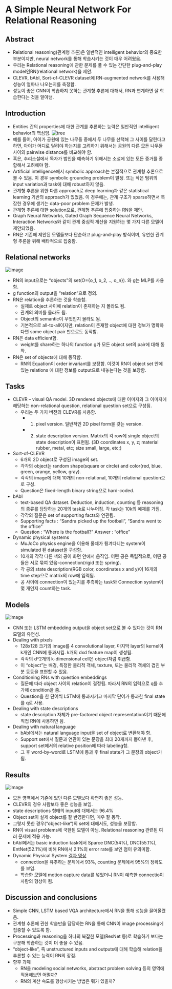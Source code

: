 # A Simple Neural Network For Relational Reasoning

## Abstract
* Relational reasoning(관계형 추론)은 일반적인 intelligent behavior의 중요한 부분이지만, neural network를 통해 학습시키는 것이 매우 어려웠음.
* 우리는 Relational reasoning에 관한 문제를 풀 수 있는 간단한 plug-and-play model인RN(relational network)을 제안.
* CLEVR, bAbI, Sort-of-CLEVR dataset에 RN-augmented network를 사용해 성능이 얼마나 나오는지를 측정함.
* 성능이 좋은 CNN이 학습하지 못하는 관계형 추론에 대해서, RN과 연계하면 잘 학습한다는 것을 알아냄.

## Introduction
* Entities 간의 properties에 대한 관계를 추론하는 능력은 일반적인 intelligent behavior의 핵심임.
![tree](https://user-images.githubusercontent.com/36982015/39523056-52ba5b24-4e4f-11e8-8733-662fc0a75382.png)
* 예를 들어, 아이가 공원에 있는 나무들 중에서 두 나무를 선택해 그 사이를 달린다고 하면, 아이가 어디로 달려야 하는지를 고려하기 위해서는 공원의 다른 모든 나무들 사이의 pairwise distance를 비교해야 함.
* 혹은, 추리소설에서 독자가 범인을 예측하기 위해서는 소설에 있는 모든 증거를 종합해서 고려해야 함.
* Artificial intelligence에서 symbolic approach는 본질적으로 관계형 추론으로 볼 수 있음. 이 경우 symbolic grounding problem이 발생. 또는 작은 범위의 input variation과 task에 대해 robust하지 않음.
* 관계형 추론을 위한 다른 approach로 deep learning과 같은 statistical learning 기반의 approach가 있었음. 이 경우에는, 관계 구조가 sparse하면서 복잡한 경우에 생기는 data-poor problem 문제가 발생.
* 관계형 추론에 대한 solution으로, 관계형 추론에 집중하는 RN을 제안.
* Graph Neural Networks, Gated Graph Sequence Neural Networks, Interaction Networks와 같이 관계 중심적 계산을 지원하는 몇 가지 다른 모델이 제안되었음.
* RN은 기존에 제안된 모델들보다 단순하고 plug-and-play 방식이며, 유연한 관계형 추론을 위해 배타적으로 집중함.

## Relational networks
![image](https://user-images.githubusercontent.com/36982015/39523091-66f92b7e-4e4f-11e8-9ba9-0b39fb13f0fe.png)
* RN의 input으로는 “objects”의 set(O={o_1, o_2, .., o_n}). 와 g는 MLP를 사용함.
* g function의 output을 “relation”으로 정의.
* RN은 relation을 추론하는 것을 학습함.
	* 실제로 object 사이에 relation이 존재하는 지 몰라도 됨.
	* 관계의 의미를 몰라도 됨.
	* Object의 semantic이 무엇인지 몰라도 됨.
	* 기본적으로 all-to-all이지만, relation이 존재할 object에 대한 정보가 명확하다면 some object pair 만으로도 동작함.
* RN은 data efficient함.
	* weight를 share하는 하나의 function g가 모든 object set의 pair에 대해 동작.
* RN은 set of objects에 대해 동작함.
	* RN의 Equation이 order invariant를 보장함. 이것이 RN이 object set 안에 있는 relations 에 대한 정보를 output으로 내놓는다는 것을 보장함.

## Tasks
* CLEVR – visual QA model. 3D rendered objects에 대한 이미지와 그 이미지에 해당하는 non-relational question, relational question set으로 구성됨.
	* 우리는 두 가지 버전의 CLEVR를 사용함. 
		* 1) pixel version. 일반적인 2D pixel form을 갖는 version. 
		* 2) state description version. Matrix의 각 row에 single object의 state description이 표현됨. (3D coordinates x, y, z; material rubber, metal, etc; size small, large, etc;)
* Sort-of-CLEVR
	* 6개의 2D object로 구성된 image의 set. 
	* 각각의 object는 random shape(square or circle) and color(red, blue, green, orange, yellow, gray).
	* 각각의 image에 대해 10개의 non-relational, 10개의 relational question으로 구성.
	* Question은 fixed-length binary string으로 hard-coded.
* bAbI
	* text-based QA dataset. Deduction, induction, counting 등 reasoning의 종류를 담당하는 20개의 task로 나누어짐. 각 task는 10k의 예제를 가짐.
	* 각각의 질문은 set of supporting facts와 연관됨.
	* Supporting facts : “Sandra picked up the football”, “Sandra went to the office”
	* Question : “Where is the football?” Answer : “office”
* Dynamic physical systems
	* MuJoCo physics engine을 이용해 물체가 튕겨다니는 system이 simulated 된 dataset을 구성함.
	* 10개의 각각 다른 색의 공이 화면 안에서 움직임. 어떤 공은 독립적으로, 어떤 공들은 서로 묶여 있음-connection(rigid 또는 spring).
	* 각 공의 state description(RGB color, coordinates x and y)이 16개의 time step으로 matrix의 row에 입력됨.
	* 공 사이에 connection이 있는지를 추측하는 task와 Connection system이 몇 개인지 count하는 task.

## Models
![image](https://user-images.githubusercontent.com/36982015/39523140-848b6436-4e4f-11e8-856b-5143c920bf50.png)
* CNN 또는 LSTM embedding output을 object set으로 볼 수 있다는 것이 RN 모델의 유연성.
* Dealing with pixels
	* 128x128 크기의 image를 4 convolutional layer, 마지막 layer의 kernel이 k개인 CNN에 통과시킴. k개의 dxd feature map이 생성됨.
	* 각각의 d^2개의 k-dimensional cell은 object처럼 취급함.
	* 이 “object”는 배경, 특정한 물리적 객체, texture, 또는 물리적 객체의 겹친 부분 등등을 표현할 수 있음.
* Conditioning RNs with question embeddings
	* 질문에 따라 object 사이의 relation이 결정됨. 따라서 RN의 입력으로 q를 추가해 condition을 줌.
	* Question을 한 단어씩 LSTM에 통과시키고 마지막 단어가 통과한 final state를 q로 사용.
* Dealing with state descriptions
	* state description 자체가 pre-factored object representation이기 때문에 직접 RN에 사용하면 됨.
* Dealing with natural language
	* bAbI에서는 natural language input을 set of object로 변환해야 함.
	* Support set에서 질문과 연관이 있는 문장을 최대 20개까지 뽑아낸 후, support set에서의 relative position에 따라 labeling함.
	* 그 후 word-by-word로 LSTM에 통과 후 final state가 그 문장의 object가 됨.

## Results
![image](https://user-images.githubusercontent.com/36982015/39523178-a6b0c72c-4e4f-11e8-8085-c79e1041fd40.png)
* 모든 영역에서 기존에 있던 다른 모델보다 확연히 좋은 성능.
* CLEVR의 경우 사람보다 좋은 성능을 보임.
* state descriptions 형태의 input에 대해서는 96.4%
* Object set이 실제 object를 잘 반영한다면, 매우 잘 동작.
* 그렇지 못한 경우(“object-like“)의 set에 대해서도, 성능을 보장함.
* RN이 visual problems에 국한된 모델이 아님. Relational reasoning 관련된 여러 문제에 적용 가능.
* bAbI에서는	basic induction task에서 Sparce DNC(54%), DNC(55.1%), EntNet(52.1%)에 비해 RN에서 2.1%의 error rate를 보인 점이 유의미함.
* Dynamic Physical System [결과 영상](https://www.youtube.com/channel/UCIAnkrNn45D0MeYwtVpmbUQ)
  * connection을 유추하는 문제에서 93%, counting 문제에서 95%의 정확도를 보임.
  * 학습한 모델에 motion capture data를 넣었더니 RN이 예측한 connectio이 사람의 형상이 됨.

## Discussion and conclusions
* Simple CNN, LSTM based VQA architecture에서 RN을 통해 성능을 끌어올렸음.
* 관계형 추론에 관한 학습만을 담당하는 RN을 통해 CNN이 image processing에 집중할 수 있도록 함.
* Processing과 reasoning을 하나의 복잡한 모델(ResNet 등)로 학습하기 보다는 구분해 학습하는 것이 더 좋을 수 있음.
* “object-like”, 즉 unstructured inputs and outputs에 대해 학습해 relation을 추론할 수 있는 능력이 RN의 장점.
* 향후 과제
	* RN을 modeling social networks, abstract problem solving 등의 영역에 적용해보면 어떨까?
	* RN의 계산 속도를 향상시키는 방법은 뭐가 있을까?
